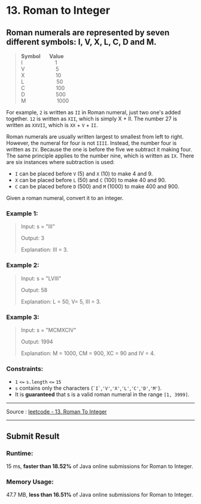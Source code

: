 # 13. Roman to Integer

## Roman numerals are represented by seven different symbols: I, V, X, L, C, D and M.

>**Symbol** &nbsp;&nbsp;&nbsp;&nbsp; **Value** <br>
I &nbsp;&nbsp;&nbsp;&nbsp;&nbsp;&nbsp;&nbsp;&nbsp;&nbsp;&nbsp;&nbsp;&nbsp;&nbsp;&nbsp;&nbsp;&nbsp;&nbsp;&nbsp;&nbsp;&nbsp; 1 <br>
V &nbsp;&nbsp;&nbsp;&nbsp;&nbsp;&nbsp;&nbsp;&nbsp;&nbsp;&nbsp;&nbsp;&nbsp;&nbsp;&nbsp;&nbsp;&nbsp;&nbsp;&nbsp;&nbsp;&nbsp;5 <br>
X &nbsp;&nbsp;&nbsp;&nbsp;&nbsp;&nbsp;&nbsp;&nbsp;&nbsp;&nbsp;&nbsp;&nbsp;&nbsp;&nbsp;&nbsp;&nbsp;&nbsp;&nbsp;&nbsp;&nbsp;10 <br>
L &nbsp;&nbsp;&nbsp;&nbsp;&nbsp;&nbsp;&nbsp;&nbsp;&nbsp;&nbsp;&nbsp;&nbsp;&nbsp;&nbsp;&nbsp;&nbsp;&nbsp;&nbsp;&nbsp;&nbsp; 50 <br>
C &nbsp;&nbsp;&nbsp;&nbsp;&nbsp;&nbsp;&nbsp;&nbsp;&nbsp;&nbsp;&nbsp;&nbsp;&nbsp;&nbsp;&nbsp;&nbsp;&nbsp;&nbsp;&nbsp;&nbsp;100 <br>
D &nbsp;&nbsp;&nbsp;&nbsp;&nbsp;&nbsp;&nbsp;&nbsp;&nbsp;&nbsp;&nbsp;&nbsp;&nbsp;&nbsp;&nbsp;&nbsp;&nbsp;&nbsp;&nbsp;&nbsp;500 <br>
M &nbsp;&nbsp;&nbsp;&nbsp;&nbsp;&nbsp;&nbsp;&nbsp;&nbsp;&nbsp;&nbsp;&nbsp;&nbsp;&nbsp;&nbsp;&nbsp;&nbsp;&nbsp;&nbsp;&nbsp;1000 <br>
> 
For example, ```2``` is written as ```II``` in Roman numeral, just two one's added together. ```12``` is written as ```XII```, which is simply X + II. The number 27 is written as ```XXVII```, which is ```XX``` + ```V``` + ```II```.

Roman numerals are usually written largest to smallest from left to right. However, the numeral for four is not ```IIII```. Instead, the number four is written as ```IV```. Because the one is before the five we subtract it making four. The same principle applies to the number nine, which is written as ```IX```. There are six instances where subtraction is used:

* ```I``` can be placed before ```V``` (5) and ```X``` (10) to make 4 and 9.
* ```X``` can be placed before ```L``` (50) and ```C``` (100) to make 40 and 90.
* ```C``` can be placed before ```D``` (500) and ```M``` (1000) to make 400 and 900.

Given a roman numeral, convert it to an integer.



### Example 1:

> Input: s = "III"
> 
> Output: 3
> 
> Explanation: III = 3.


### Example 2:
> Input: s = "LVIII"
> 
> Output: 58
> 
> Explanation: L = 50, V= 5, III = 3.

### Example 3:

> Input: s = "MCMXCIV"
>
> Output: 1994
> 
> Explanation: M = 1000, CM = 900, XC = 90 and IV = 4.

### Constraints:

* ```1``` ```<=``` ```s.length``` ```<=``` ```15```
* ```s``` contains only the characters (``` `I` ```,``` 'V' ```,``` 'X' ```,``` 'L' ```,``` 'C' ```,``` 'D' ```,``` 'M' ```).
* It is **guaranteed** that s is a valid roman numeral in the range ```[1, 3999]```.

-- --
Source : [leetcode - 13. Roman To Integer](https://leetcode.com/problems/roman-to-integer/)

-- --
## Submit Result

### Runtime:
15 ms, **faster than 18.52%** of Java online submissions for Roman to Integer.
### Memory Usage:
47.7 MB, **less than 16.51%** of Java online submissions for Roman to Integer.
